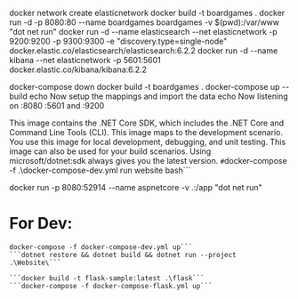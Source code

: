 docker network create elasticnetwork
docker build -t boardgames .
docker run -d -p 8080:80 --name boardgames boardgames -v $(pwd):/var/www "dot net run"
docker run -d --name elasticsearch --net elasticnetwork -p 9200:9200 -p 9300:9300 -e "discovery.type=single-node" docker.elastic.co/elasticsearch/elasticsearch:6.2.2
docker run -d --name kibana --net elasticnetwork -p 5601:5601 docker.elastic.co/kibana/kibana:6.2.2

docker-compose down
docker build -t boardgames .
docker-compose up --build
echo Now setup the mappings and import the data
echo Now listening on :8080 :5601 and :9200



This image contains the .NET Core SDK, which includes the .NET Core and Command Line Tools (CLI). This image maps to the development scenario. You use this image for local development, debugging, and unit testing. This image can also be used for your build scenarios. Using microsoft/dotnet:sdk always gives you the latest version.
```#```docker-compose -f  .\docker-compose-dev.yml run website  bash```

docker run -p 8080:52914 --name aspnetcore -v .:/app "dot net run"



# For Dev:

```// This will spin up elasticsearch and kibana
docker-compose -f docker-compose-dev.yml up```
```dotnet restore && dotnet build && dotnet run --project .\Website\```

```docker build -t flask-sample:latest .\flask```
```docker-compose -f docker-compose-flask.yml up```